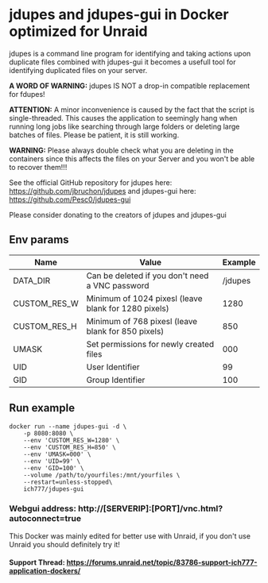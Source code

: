 # jdupes and jdupes-gui in Docker optimized for Unraid
jdupes is a command line program for identifying and taking actions upon duplicate files combined with jdupes-gui it becomes a usefull tool for identifying duplicated files on your server.

**A WORD OF WARNING:** jdupes IS NOT a drop-in compatible replacement for fdupes!

**ATTENTION:** A minor inconvenience is caused by the fact that the script is single-threaded. This causes the application to seemingly hang when running long jobs like searching through large folders or deleting large batches of files. Please be patient, it is still working.

**WARNING:** Please always double check what you are deleting in the containers since this affects the files on your Server and you won't be able to recover them!!!

See the official GitHub repository for jdupes here: https://github.com/jbruchon/jdupes and jdupes-gui here: https://github.com/Pesc0/jdupes-gui

Please consider donating to the creators of jdupes and jdupes-gui

## Env params
| Name | Value | Example |
| --- | --- | --- |
| DATA_DIR | Can be deleted if you don't need a VNC password | /jdupes |
| CUSTOM_RES_W | Minimum of 1024 pixesl (leave blank for 1280 pixels) | 1280 |
| CUSTOM_RES_H | Minimum of 768 pixesl (leave blank for 850 pixels) | 850 |
| UMASK | Set permissions for newly created files | 000 |
| UID | User Identifier | 99 |
| GID | Group Identifier | 100 |

## Run example
```
docker run --name jdupes-gui -d \
    -p 8080:8080 \
    --env 'CUSTOM_RES_W=1280' \
    --env 'CUSTOM_RES_H=850' \
    --env 'UMASK=000' \
	--env 'UID=99' \
	--env 'GID=100' \
    --volume /path/to/yourfiles:/mnt/yourfiles \
    --restart=unless-stopped\
	ich777/jdupes-gui
```

### Webgui address: http://[SERVERIP]:[PORT]/vnc.html?autoconnect=true


This Docker was mainly edited for better use with Unraid, if you don't use Unraid you should definitely try it!

#### Support Thread: https://forums.unraid.net/topic/83786-support-ich777-application-dockers/